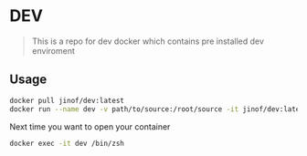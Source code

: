 # DEV

> This is a repo for dev docker which contains pre installed dev enviroment

## Usage

```bash
docker pull jinof/dev:latest
docker run --name dev -v path/to/source:/root/source -it jinof/dev:latest /bin/zsh
```
Next time you want to open your container

```bash
docker exec -it dev /bin/zsh
```
